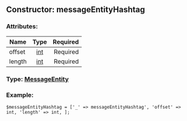 ## Constructor: messageEntityHashtag  

### Attributes:

| Name     |    Type       | Required |
|----------|:-------------:|---------:|
|offset|[int](../types/int.md) | Required|
|length|[int](../types/int.md) | Required|


### Type: [MessageEntity](../types/MessageEntity.md)

### Example:


```
$messageEntityHashtag = ['_' => messageEntityHashtag', 'offset' => int, 'length' => int, ];
```